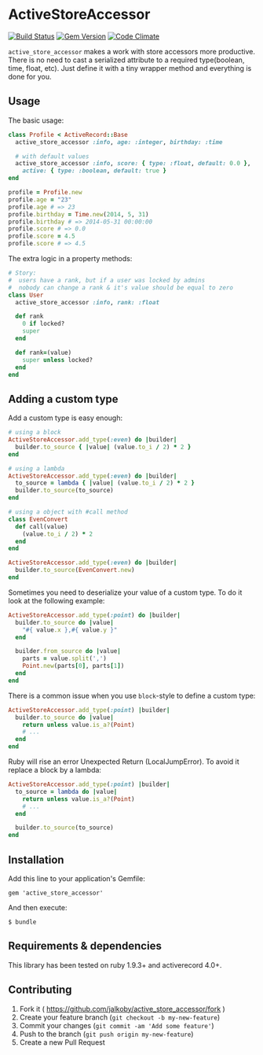 # ActiveStoreAccessor

[![Build Status](https://travis-ci.org/jalkoby/active_store_accessor.svg?branch=master)](https://travis-ci.org/jalkoby/active_store_accessor)
[![Gem Version](https://badge.fury.io/rb/active_store_accessor.svg)](http://badge.fury.io/rb/active_store_accessor)
[![Code Climate](https://codeclimate.com/github/jalkoby/active_store_accessor.png)](https://codeclimate.com/github/jalkoby/active_store_accessor)

`active_store_accessor` makes a work with store accessors more productive. There is no need to cast a serialized attribute to a required type(boolean, time, float, etc). Just define it with a tiny wrapper method and everything is done for you.

## Usage

The basic usage:

```ruby
class Profile < ActiveRecord::Base
  active_store_accessor :info, age: :integer, birthday: :time

  # with default values
  active_store_accessor :info, score: { type: :float, default: 0.0 },
    active: { type: :boolean, default: true }
end

profile = Profile.new
profile.age = "23"
profile.age # => 23
profile.birthday = Time.new(2014, 5, 31)
profile.birthday # => 2014-05-31 00:00:00
profile.score # => 0.0
profile.score = 4.5
profile.score # => 4.5
```

The extra logic in a property methods:
```ruby
# Story:
#  users have a rank, but if a user was locked by admins
#  nobody can change a rank & it's value should be equal to zero
class User
  active_store_accessor :info, rank: :float

  def rank
    0 if locked?
    super
  end

  def rank=(value)
    super unless locked?
  end
end
```

## Adding a custom type
Add a custom type is easy enough:

```ruby
# using a block
ActiveStoreAccessor.add_type(:even) do |builder|
  builder.to_source { |value| (value.to_i / 2) * 2 }
end

# using a lambda
ActiveStoreAccessor.add_type(:even) do |builder|
  to_source = lambda { |value| (value.to_i / 2) * 2 }
  builder.to_source(to_source)
end

# using a object with #call method
class EvenConvert
  def call(value)
    (value.to_i / 2) * 2
  end
end

ActiveStoreAccessor.add_type(:even) do |builder|
  builder.to_source(EvenConvert.new)
end
```

Sometimes you need to deserialize your value of a custom type. To do it look at the following example:

```ruby
ActiveStoreAccessor.add_type(:point) do |builder|
  builder.to_source do |value|
    "#{ value.x },#{ value.y }"
  end

  builder.from_source do |value|
    parts = value.split(',')
    Point.new(parts[0], parts[1])
  end
end
```

There is a common issue when you use `block`-style to define a custom type:

```ruby
ActiveStoreAccessor.add_type(:point) |builder|
  builder.to_source do |value|
    return unless value.is_a?(Point)
    # ...
  end
end
```

Ruby will rise an error Unexpected Return (LocalJumpError). To avoid it replace a block by a lambda:

```ruby
ActiveStoreAccessor.add_type(:point) |builder|
  to_source = lambda do |value|
    return unless value.is_a?(Point)
    # ...
  end

  builder.to_source(to_source)
end
```

## Installation

Add this line to your application's Gemfile:

    gem 'active_store_accessor'

And then execute:

    $ bundle

## Requirements & dependencies

This library has been tested on ruby 1.9.3+ and activerecord 4.0+.

## Contributing

1. Fork it ( https://github.com/jalkoby/active_store_accessor/fork )
2. Create your feature branch (`git checkout -b my-new-feature`)
3. Commit your changes (`git commit -am 'Add some feature'`)
4. Push to the branch (`git push origin my-new-feature`)
5. Create a new Pull Request
